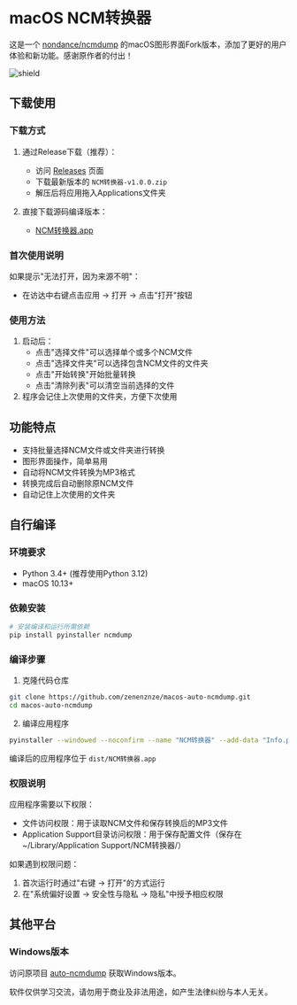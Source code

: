 # macOS NCM转换器

这是一个 [nondance/ncmdump](https://github.com/nondanee/ncmdump "nondance/ncmdump") 的macOS图形界面Fork版本，添加了更好的用户体验和新功能。感谢原作者的付出！

![shield](https://img.shields.io/badge/python-2.7%20%7C%203.4%2B-blue)

## 下载使用

### 下载方式
1. 通过Release下载（推荐）：
   - 访问 [Releases](https://github.com/zenenznze/macos-auto-ncmdump/releases) 页面
   - 下载最新版本的 `NCM转换器-v1.0.0.zip`
   - 解压后将应用拖入Applications文件夹

2. 直接下载源码编译版本：
   - [NCM转换器.app](https://github.com/zenenznze/macos-auto-ncmdump/blob/main/releases/NCM转换器.app)

### 首次使用说明
如果提示"无法打开，因为来源不明"：
- 在访达中右键点击应用 -> 打开 -> 点击"打开"按钮

### 使用方法
1. 启动后：
   - 点击"选择文件"可以选择单个或多个NCM文件
   - 点击"选择文件夹"可以选择包含NCM文件的文件夹
   - 点击"开始转换"开始批量转换
   - 点击"清除列表"可以清空当前选择的文件
2. 程序会记住上次使用的文件夹，方便下次使用

## 功能特点

- 支持批量选择NCM文件或文件夹进行转换
- 图形界面操作，简单易用
- 自动将NCM文件转换为MP3格式
- 转换完成后自动删除原NCM文件
- 自动记住上次使用的文件夹

## 自行编译

### 环境要求
- Python 3.4+ (推荐使用Python 3.12)
- macOS 10.13+

### 依赖安装
```bash
# 安装编译和运行所需依赖
pip install pyinstaller ncmdump
```

### 编译步骤
1. 克隆代码仓库
```bash
git clone https://github.com/zenenznze/macos-auto-ncmdump.git
cd macos-auto-ncmdump
```

2. 编译应用程序
```bash
pyinstaller --windowed --noconfirm --name "NCM转换器" --add-data "Info.plist:." ncm_converter.py
```

编译后的应用程序位于 `dist/NCM转换器.app`

### 权限说明
应用程序需要以下权限：
- 文件访问权限：用于读取NCM文件和保存转换后的MP3文件
- Application Support目录访问权限：用于保存配置文件（保存在 ~/Library/Application Support/NCM转换器/）

如果遇到权限问题：
1. 首次运行时通过"右键 -> 打开"的方式运行
2. 在"系统偏好设置 -> 安全性与隐私 -> 隐私"中授予相应权限

## 其他平台

### Windows版本
访问原项目 [auto-ncmdump](https://github.com/iKunpw/auto-ncmdump) 获取Windows版本。

软件仅供学习交流，请勿用于商业及非法用途，如产生法律纠纷与本人无关。
